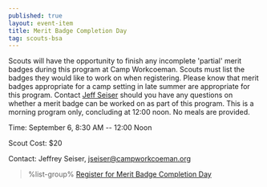 ```yaml
---
published: true
layout: event-item
title: Merit Badge Completion Day
tag: scouts-bsa
---
```


Scouts will have the opportunity to finish any incomplete 'partial' merit badges during this program at Camp Workcoeman. Scouts must list the badges they would like to work on when registering. Please know that merit badges appropriate for a camp setting in late summer are appropriate for this program. Contact [Jeff Seiser](mailto:jseiser@campworkcoeman.org) should you have any questions on whether a merit badge can be worked on as part of this program. This is a morning program only, concluding at 12:00 noon. No meals are provided.

Time: September 6, 8:30 AM -- 12:00 Noon

Scout Cost: $20

Contact: Jeffrey Seiser, [jseiser@campworkcoeman.org](mailto:jseiser@campworkcoeman.org)

> %list-group%
> <a href="https://scoutingevent.com/066-100540" class="list-group-item">Register for Merit Badge Completion Day</a>
